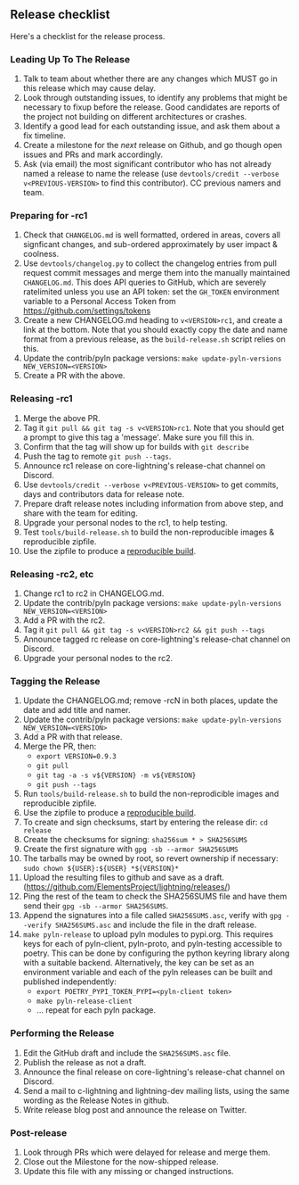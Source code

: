 ## Release checklist

Here's a checklist for the release process.

### Leading Up To The Release

1. Talk to team about whether there are any changes which MUST go in
   this release which may cause delay.
2. Look through outstanding issues, to identify any problems that might
   be necessary to fixup before the release. Good candidates are reports
   of the project not building on different architectures or crashes.
3. Identify a good lead for each outstanding issue, and ask them about
   a fix timeline.
4. Create a milestone for the *next* release on Github, and go though
   open issues and PRs and mark accordingly.
5. Ask (via email) the most significant contributor who has not
   already named a release to name the release (use 
   `devtools/credit --verbose v<PREVIOUS-VERSION>` to find this contributor).
   CC previous namers and team.

### Preparing for -rc1

1. Check that `CHANGELOG.md` is well formatted, ordered in areas,
   covers all signficant changes, and sub-ordered approximately by user impact
   & coolness.
2. Use `devtools/changelog.py` to collect the changelog entries from pull
   request commit messages and merge them into the manually maintained
   `CHANGELOG.md`.  This does API queries to GitHub, which are severely
   ratelimited unless you use an API token: set the `GH_TOKEN` environment
   variable to a Personal Access Token from https://github.com/settings/tokens
3. Create a new CHANGELOG.md heading to `v<VERSION>rc1`, and create a link at
   the bottom. Note that you should exactly copy the date and name format from
   a previous release, as the `build-release.sh` script relies on this.
4. Update the contrib/pyln package versions: `make update-pyln-versions NEW_VERSION=<VERSION>`
5. Create a PR with the above.

### Releasing -rc1

1. Merge the above PR.
2. Tag it `git pull && git tag -s v<VERSION>rc1`. Note that you
   should get a prompt to give this tag a 'message'. Make sure you fill this in.
3. Confirm that the tag will show up for builds with `git describe`
4. Push the tag to remote `git push --tags`.
5. Announce rc1 release on core-lightning's release-chat channel on Discord.
6. Use `devtools/credit --verbose v<PREVIOUS-VERSION>` to get commits, days 
   and contributors data for release note.
7. Prepare draft release notes including information from above step, and share 
   with the team for editing.
8. Upgrade your personal nodes to the rc1, to help testing.
9. Test `tools/build-release.sh` to build the non-reproducible images & reproducible zipfile.
10. Use the zipfile to produce a [reproducible build](REPRODUCIBLE.md).

### Releasing -rc2, etc

1. Change rc1 to rc2 in CHANGELOG.md.
2. Update the contrib/pyln package versions: `make update-pyln-versions NEW_VERSION=<VERSION>`
3. Add a PR with the rc2.
4. Tag it `git pull && git tag -s v<VERSION>rc2 && git push --tags`
5. Announce tagged rc release on core-lightning's release-chat channel on Discord.
6. Upgrade your personal nodes to the rc2.

### Tagging the Release

1. Update the CHANGELOG.md; remove -rcN in both places, update the date and add title and namer.
2. Update the contrib/pyln package versions: `make update-pyln-versions NEW_VERSION=<VERSION>`
3. Add a PR with that release.
4. Merge the PR, then:
   - `export VERSION=0.9.3`
   - `git pull`
   - `git tag -a -s v${VERSION} -m v${VERSION}`
   - `git push --tags`
5. Run `tools/build-release.sh` to build the non-reprodicible images
   and reproducible zipfile.
6. Use the zipfile to produce a [reproducible build](REPRODUCIBLE.md).
7. To create and sign checksums, start by entering the release dir: `cd release`
8. Create the checksums for signing: `sha256sum * > SHA256SUMS`
9. Create the first signature with `gpg -sb --armor SHA256SUMS`
10. The tarballs may be owned by root, so revert ownership if necessary:
    `sudo chown ${USER}:${USER} *${VERSION}*`
11. Upload the resulting files to github and save as a draft.
    (https://github.com/ElementsProject/lightning/releases/)
12. Ping the rest of the team to check the SHA256SUMS file and have them send their
    `gpg -sb --armor SHA256SUMS`.
13. Append the signatures into a file called `SHA256SUMS.asc`, verify
    with `gpg --verify SHA256SUMS.asc` and include the file in the draft
    release.
14. `make pyln-release` to upload pyln modules to pypi.org.  This requires keys
    for each of pyln-client, pyln-proto, and pyln-testing accessible to poetry.
    This can be done by configuring the python keyring library along with a
    suitable backend.  Alternatively, the key can be set as an environment
    variable and each of the pyln releases can be built and published
    independently:
    - `export POETRY_PYPI_TOKEN_PYPI=<pyln-client token>`
    - `make pyln-release-client`
    - ... repeat for each pyln package.

### Performing the Release

1. Edit the GitHub draft and include the `SHA256SUMS.asc` file.
2. Publish the release as not a draft.
3. Announce the final release on core-lightning's release-chat channel on Discord.
4. Send a mail to c-lightning and lightning-dev mailing lists, using the
   same wording as the Release Notes in github.
5. Write release blog post and announce the release on Twitter.

### Post-release

1. Look through PRs which were delayed for release and merge them.
2. Close out the Milestone for the now-shipped release.
3. Update this file with any missing or changed instructions.
